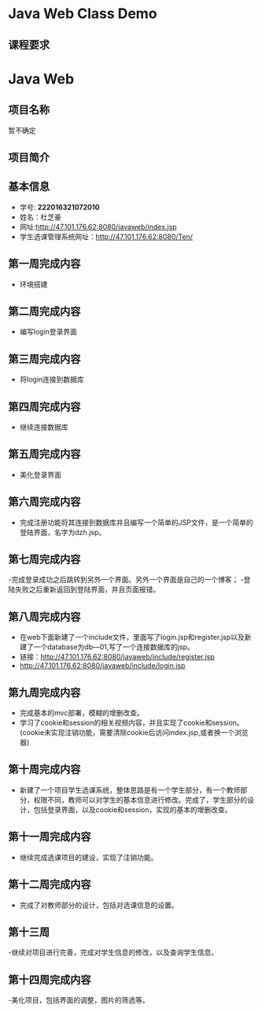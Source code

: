 
# Java Web Class Demo

## 课程要求



# Java Web 
## 项目名称
暂不确定


## 项目简介


## 基本信息

- 学号: **222016321072010**
- 姓名：杜芝豪
- 网址:http://47.101.176.62:8080/javaweb/index.jsp
- 学生选课管理系统网址：http://47.101.176.62:8080/Ten/


## 第一周完成内容
- 环境搭建
## 第二周完成内容
- 编写login登录界面
## 第三周完成内容
- 将login连接到数据库
## 第四周完成内容
- 继续连接数据库
## 第五周完成内容
- 美化登录界面
## 第六周完成内容
- 完成注册功能将其连接到数据库并且编写一个简单的JSP文件，是一个简单的登陆界面，名字为dzh.jsp。
## 第七周完成内容
-完成登录成功之后跳转到另外一个界面。另外一个界面是自己的一个博客；
-登陆失败之后重新返回到登陆界面，并且页面报错。
## 第八周完成内容
- 在web下面新建了一个include文件，里面写了login.jsp和register.jsp以及新建了一个database为db—01,写了一个连接数据库的jsp。
- 链接：http://47.101.176.62:8080/javaweb/include/register.jsp
- http://47.101.176.62:8080/javaweb/include/login.jsp
## 第九周完成内容
- 完成基本的mvc部署，模糊的增删改查。
- 学习了cookie和session的相关视频内容，并且实现了cookie和session。(cookie未实现注销功能，需要清除cookie后访问index.jsp,或者换一个浏览器)
## 第十周完成内容
- 新建了一个项目学生选课系统，整体思路是有一个学生部分，有一个教师部分，权限不同，教师可以对学生的基本信息进行修改。完成了，学生部分的设计，包括登录界面，以及cookie和session，实现的基本的增删改查。
## 第十一周完成内容
- 继续完成选课项目的建设，实现了注销功能。
## 第十二周完成内容
- 完成了对教师部分的设计，包括对选课信息的设置。
## 第十三周
-继续对项目进行完善，完成对学生信息的修改，以及查询学生信息。
## 第十四周完成内容
-美化项目，包括界面的调整，图片的筛选等。












